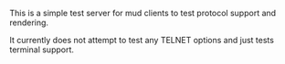 This is a simple test server for mud clients to test protocol support and rendering.

It currently does not attempt to test any TELNET options and just tests terminal support.
